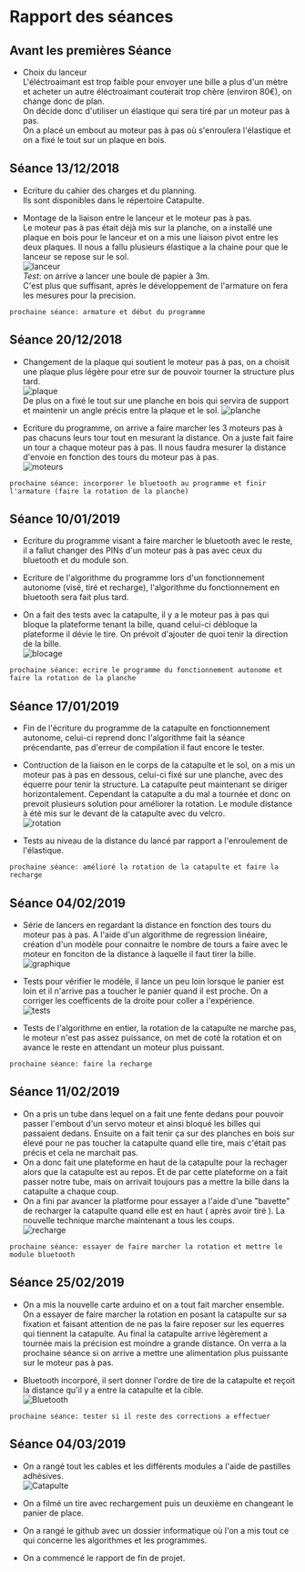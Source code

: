 Rapport des séances
== 

Avant les premières Séance
-

* Choix du lanceur  
L'éléctroaimant est trop faible pour envoyer une bille a plus d'un mètre et acheter un autre éléctroaimant couterait trop chère 
(environ 80€), on change donc de plan.  
On décide donc d'utiliser un élastique qui sera tiré par un moteur pas à pas.  
On a placé un embout au moteur pas à pas où s'enroulera l'élastique et on a fixé le tout sur un plaque en bois.  

Séance 13/12/2018
-

* Ecriture du cahier des charges et du planning.  
Ils sont disponibles dans le répertoire Catapulte.  
  
* Montage de la liaison entre le lanceur et le moteur pas à pas.   
Le moteur pas à pas était déjà mis sur la planche, on a installé une plaque en bois pour le lanceur et on a mis une liaison pivot entre les deux plaques. Il nous a fallu plusieurs élastique a la chaine pour que le lanceur se repose sur le sol.  
![lanceur](https://user-images.githubusercontent.com/45574003/49941201-20228f80-fee2-11e8-9116-fdc5400576f7.jpg)  
_Test_: on arrive a lancer une boule de papier à 3m.  
C'est plus que suffisant, après le développement de l'armature on fera les mesures pour la precision.  
  
`prochaine séance: armature et début du programme`  

Séance 20/12/2018
-

* Changement de la plaque qui soutient le moteur pas à pas, on a choisit une plaque plus légère pour etre sur de pouvoir tourner la structure plus tard.  
![plaque](https://user-images.githubusercontent.com/45574003/50400640-8338df80-0788-11e9-98e1-277076fa238b.jpg)  
De plus on a fixé le tout sur une planche en bois qui servira de support et maintenir un angle précis entre la plaque et le sol.
![planche](https://user-images.githubusercontent.com/45574003/50378810-05b38900-063b-11e9-86af-da5ded0d8f53.jpg)  

* Ecriture du programme, on arrive a faire marcher les 3 moteurs pas à pas chacuns leurs tour tout en mesurant la distance. On a juste fait faire un tour a chaque moteur pas à pas. Il nous faudra mesurer la distance d'envoie en fonction des tours du moteur pas à pas.  
![moteurs](https://user-images.githubusercontent.com/45574003/50400621-4836ac00-0788-11e9-8d88-8a11e3deda06.jpg)  

`prochaine séance: incorporer le bluetooth au programme et finir l'armature (faire la rotation de la planche)`  

Séance 10/01/2019  
-  

* Ecriture du programme visant a faire marcher le bluetooth avec le reste, il a fallut changer des PINs d'un moteur pas à pas avec ceux du bluetooth et du module son.  

* Ecriture de l'algorithme du programme lors d'un fonctionnement autonome (visé, tiré et recharge), l'algorithme du fonctionnement en bluetooth sera fait plus tard.  

* On a fait des tests avec la catapulte, il y a le moteur pas à pas qui bloque la plateforme tenant la bille, quand celui-ci débloque la plateforme il dévie le tire. On prévoit d'ajouter de quoi tenir la direction de la bille.  
![blocage](https://user-images.githubusercontent.com/45574003/50964807-81815280-14d0-11e9-8f80-e5afdae7afa0.jpg)  

`prochaine séance: ecrire le programme du fonctionnement autonome et faire la rotation de la planche`  

Séance 17/01/2019  
-  

* Fin de l'écriture du programme de la catapulte en fonctionnement autonome, celui-ci reprend donc l'algorithme fait la séance précendante, pas d'erreur de compilation il faut encore le tester.  

* Contruction de la liaison en le corps de la catapulte et le sol, on a mis un moteur pas à pas en dessous, celui-ci fixé sur une planche, avec des équerre pour tenir la structure. La catapulte peut maintenant se diriger horizontalement. Cependant la catapulte a du mal a tournée et donc on prevoit plusieurs solution pour améliorer la rotation. Le module distance à été mis sur le devant de la catapulte avec du velcro.  
![rotation](https://user-images.githubusercontent.com/45574003/51338832-28468f80-1a8b-11e9-97e8-5e72e4a0757b.jpg)  

* Tests au niveau de la distance du lancé par rapport a l'enroulement de l'élastique.  

`prochaine séance: amélioré la rotation de la catapulte et faire la recharge`  

Séance 04/02/2019
-  

* Série de lancers en regardant la distance en fonction des tours du moteur pas à pas. A l'aide d'un algorithme de regression linéaire, création d'un modèle pour connaitre le nombre de tours a faire avec le moteur en fonciton de la distance à laquelle il faut tirer la bille.  
![graphique](https://user-images.githubusercontent.com/45574003/52116524-a2d9e800-2611-11e9-914d-5da5da1a9df0.JPG)  

* Tests pour vérifier le modèle, il lance un peu loin lorsque le panier est loin et il n'arrive pas a toucher le panier quand il est proche. On a corriger les coefficents de la droite pour coller a l'expérience.  
![tests](https://user-images.githubusercontent.com/45574003/52217918-c0b97e00-2899-11e9-8c44-325fb5f1aeeb.jpg)  

* Tests de l'algorithme en entier, la rotation de la catapulte ne marche pas, le moteur n'est pas assez puissance, on met de coté la rotation et on avance le reste en attendant un moteur plus puissant.

`prochaine séance: faire la recharge`

Séance 11/02/2019
-  

* On a pris un tube dans lequel on a fait une fente dedans pour pouvoir passer l'embout d'un servo moteur et ainsi bloqué les billes qui passaient dedans. Ensuite on a fait tenir ça sur des planches en bois sur élevé pour ne pas toucher la catapulte quand elle tire, mais c'était pas précis et cela ne marchait pas.  
* On a donc fait une plateforme en haut de la catapulte pour la rechager alors que la catapulte est au repos. Et de par cette plateforme on a fait passer notre tube, mais on arrivait toujours pas a mettre la bille dans la catapulte a chaque coup.  
* On a fini par avancer la platforme pour essayer a l'aide d'une "bavette" de recharger la catapulte quand elle est en haut ( après avoir tiré ). La nouvelle technique marche maintenant a tous les coups.  
![recharge](https://user-images.githubusercontent.com/45574003/52584271-e31b4080-2e31-11e9-822e-da887eccfde7.jpg)  

`prochaine séance: essayer de faire marcher la rotation et mettre le module bluetooth`

Séance 25/02/2019
-  

* On a mis la nouvelle carte arduino et on a tout fait marcher ensemble. On a essayer de faire marcher la rotation en posant la catapulte sur sa fixation et faisant attention de ne pas la faire reposer sur les equerres qui tiennent la catapulte. Au final la catapulte arrive légèrement a tournée mais la précision est moindre a grande distance. On verra a la prochaine séance si on arrive a mettre une alimentation plus puissante sur le moteur pas à pas.    

* Bluetooth incorporé, il sert donner l'ordre de tire de la catapulte et reçoit la distance qu'il y a entre la catapulte et la cible.   
![Bluetooth](https://user-images.githubusercontent.com/45574003/53348598-aa906200-391b-11e9-983a-b9ef8bb4e2df.jpg)  

`prochaine séance: tester si il reste des corrections a effectuer`  

Séance 04/03/2019
-  

* On a rangé tout les cables et les différents modules a l'aide de pastilles adhésives.  
![Catapulte](https://user-images.githubusercontent.com/45574003/53745632-a4f8c600-3e9f-11e9-9728-81b9944cca2d.jpg)  

* On a filmé un tire avec rechargement puis un deuxième en changeant le panier de place.  

* On a rangé le github avec un dossier informatique où l'on a mis tout ce qui concerne les algorithmes et les programmes.  

* On a commencé le rapport de fin de projet.  

